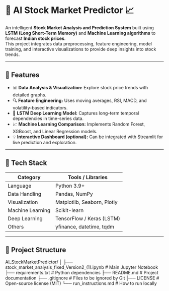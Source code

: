 # 🧠 AI Stock Market Predictor 📈

An intelligent **Stock Market Analysis and Prediction System** built using **LSTM (Long Short-Term Memory)** and **Machine Learning algorithms** to forecast **Indian stock prices**.  
This project integrates data preprocessing, feature engineering, model training, and interactive visualizations to provide deep insights into stock trends.

---

## 🚀 Features

- 📊 **Data Analysis & Visualization:** Explore stock price trends with detailed graphs.
- 🔍 **Feature Engineering:** Uses moving averages, RSI, MACD, and volatility-based indicators.
- 🤖 **LSTM Deep Learning Model:** Captures long-term temporal dependencies in time-series data.
- 📈 **Machine Learning Comparison:** Implements Random Forest, XGBoost, and Linear Regression models.
- 💡 **Interactive Dashboard (optional):** Can be integrated with Streamlit for live prediction and exploration.

---

## 🧠 Tech Stack

| Category | Tools / Libraries |
|-----------|------------------|
| Language | Python 3.9+ |
| Data Handling | Pandas, NumPy |
| Visualization | Matplotlib, Seaborn, Plotly |
| Machine Learning | Scikit-learn |
| Deep Learning | TensorFlow / Keras (LSTM) |
| Others | yfinance, datetime, tqdm |

---
## 📂 Project Structure
AI_StockMarketPredictor/
│
├── stock_market_analysis_fixed_Version2_(1).ipynb   # Main Jupyter Notebook
├── requirements.txt                                 # Python dependencies
├── README.md                                        # Project documentation
├── .gitignore                                       # Files to be ignored by Git
├── LICENSE                                          # Open-source license (MIT)
└── run_instructions.md                              # How to run locally





